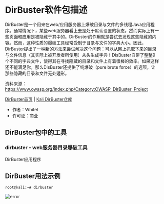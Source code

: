 # DirBuster软件包描述
DirBuster是一个用来在web/应用服务器上爆破目录与文件的多线程Java应用程序。通常情况下，某些web服务器看上去是处于默认设置的状态，然而实际上有一些页面和应用是被隐藏于其中的。DirBuster的作用就是尝试去发现这些隐藏的内容。然而，这种性质的爆破工具经常受制于目录与文件的字典大小。因此，DirBuster提出了一种新的方法来尝试解决这个问题：可以从网上抓取下来的目录与文件信息（其实际上被开发者所使用）从头生成字典！DisBuster自带了整整9个不同的字典文件，使得其在寻找隐藏的目录和文件上有着很棒的效率。如果这样还不能满足你，那么DisBuster还提供了纯爆破（pure brute force）的选项，让那些隐藏的目录和文件无处遁形。

资料来源：https://www.owasp.org/index.php/Category:OWASP_DirBuster_Project

[DirBuster首页](https://www.owasp.org/index.php/Category:OWASP_DirBuster_Project) | [Kali DirBuster仓库](https://gitlab.com/kalilinux/packages/dirbuster)

- 作者：Whitel
- 许可证：商业

## DirBuster包中的工具
### dirbuster - web服务器目录爆破工具
DirBuster应用程序

## DirBuster用法示例
```
root@kali:~# dirbuster
```
![error](http://tools.kali.org/wp-content/uploads/2014/02/dirbuster.png)

